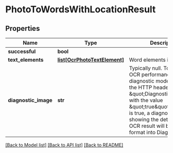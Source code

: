 # PhotoToWordsWithLocationResult

## Properties
Name | Type | Description | Notes
------------ | ------------- | ------------- | -------------
**successful** | **bool** |  | [optional] 
**text_elements** | [**list[OcrPhotoTextElement]**](OcrPhotoTextElement.md) | Word elements in the image | [optional] 
**diagnostic_image** | **str** | Typically null.  To analyze OCR performance, enable diagnostic mode by adding the HTTP header \&quot;DiagnosticMode\&quot; with the value \&quot;true\&quot;.  When this is true, a diagnostic image showing the details of the OCR result will be set in PNG format into DiagnosticImage. | [optional] 

[[Back to Model list]](../README.md#documentation-for-models) [[Back to API list]](../README.md#documentation-for-api-endpoints) [[Back to README]](../README.md)


